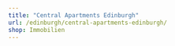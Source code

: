 ```yaml
---
title: "Central Apartments Edinburgh"
url: /edinburgh/central-apartments-edinburgh/
shop: Immobilien
---
```

